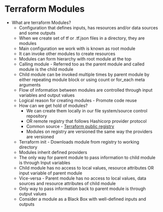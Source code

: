 # Terraform Modules
- What are terraform Modules?
    - Configuration that defines inputs, has resources and/or data sources and some outputs
    - When we create set of tf or .tf.json files in a directory, they are modules
    - Main configuration we work with is known as root module
    - It can invoke other modules to create resources
    - Modules can form hierarchy with root module at the top
    - Calling module - Referred too as the parent module and called module is the child module
    - Child module can be invoked multiple times by parent module by either repeating module block or using count or for_each meta arguments
    - Flow of information between modules are controlled through input variables and output values
    - Logical reason for creating modules - Promote code reuse
    - How can we get hold of modules?
        - We can create them locally in our file system/source control repository
        - OR remote registry that follows Hashicorp provider protocol
        - Common source - [Terraform public registry](https://registry.terraform.io/browse/modules)
        - Modules on registry are versioned the same way the providers are versioned
    - Terraform init - Downloads module from registry to working directory
    - Modules inherit defined providers
    - The only way for parent module to pass information to child module is through Input variables
    - Child module has no access to local values, resource attributes OR input variable of parent module
    - Vice-versa - Parent module has no access to local values, data sources and resource attributes of child module
    - Only way to pass information back to parent module is through output values
    - Consider a module as a Black Box with well-defined inputs and outputs
    